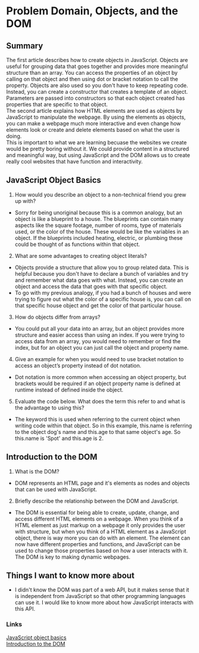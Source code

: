 # Problem Domain, Objects, and the DOM

## Summary
The first article describes how to create objects in JavaScript. Objects are useful for grouping data that goes together and provides more meaningful structure than an array. You can access the properties of an object by calling on that object and then using dot or bracket notation to call the property. Objects are also used so you don't have to keep repeating code. Instead, you can create a constructor that creates a template of an object. Parameters are passed into constructors so that each object created has properties that are specific to that object.
\
The second article explains how HTML elements are used as objects by JavaScript to manipulate the webpage. By using the elements as objects, you can make a webpage much more interactive and even change how elements look or create and delete elements based on what the user is doing.
\
This is important to what we are learning becuase the websites we create would be pretty boring without it. We could provide content in a structured and meaningful way, but using JavaScript and the DOM allows us to create really cool websites that have function and interactivity.



## JavaScript Object Basics

1. How would you describe an object to a non-technical friend you grew up with?
- Sorry for being unoriginal because this is a common analogy, but an object is like a blueprint to a house. The blueprints can contain many aspects like the square footage, number of rooms, type of materials used, or the color of the house. These would be like the variables in an object. If the blueprints included heating, electric, or plumbing these could be thought of as functions within that object.

2. What are some advantages to creating object literals?
- Objects provide a structure that allow you to group related data. This is helpful because you don't have to declare a bunch of variables and try and remember what data goes with what. Instead, you can create an object and access the data that goes with that specific object.
- To go with my previous analogy, if you had a bunch of houses and were trying to figure out what the color of a specific house is, you can call on that specific house object and get the color of that particular house.

3. How do objects differ from arrays?
- You could put all your data into an array, but an object provides more structure and easier access than using an index. If you were trying to access data from an array, you would need to remember or find the index, but for an object you can just call the object and property name.

4. Give an example for when you would need to use bracket notation to access an object’s property instead of dot notation.
- Dot notation is more common when accessing an object property, but brackets would be required if an object property name is defined at runtime instead of defined inside the object.

5. Evaluate the code below. What does the term this refer to and what is the advantage to using this?
- The keyword this is used when referring to the current object when writing code within that object. So in this example, this.name is referring to the object dog's name and this.age to that same object's age. So this.name is 'Spot' and this.age is 2.

## Introduction to the DOM
1. What is the DOM?
- DOM represents an HTML page and it's elements as nodes and objects that can be used with JavaScript.
2. Briefly describe the relationship between the DOM and JavaScript.
- The DOM is essential for being able to create, update, change, and access different HTML elements on a webpage. When you think of a HTML element as just markup on a webpage it only provides the user with structure, but when you think of a HTML element as a JavaScript object, there is way more you can do with an element. The element can now have different properties and functions, and JavaScript can be used to change those properties based on how a user interacts with it. The DOM is key to making dynamic webpages.

## Things I want to know more about
- I didn't know the DOM was part of a web API, but it makes sense that it is independent from JavaScript so that other programming languages can use it. I would like to know more about how JavaScript interacts with this API.

### Links
[JavaScript object basics](https://developer.mozilla.org/en-US/docs/Learn/JavaScript/Objects/Basics)
\
[Introduction to the DOM](https://developer.mozilla.org/en-US/docs/Web/API/Document_Object_Model/Introduction)
